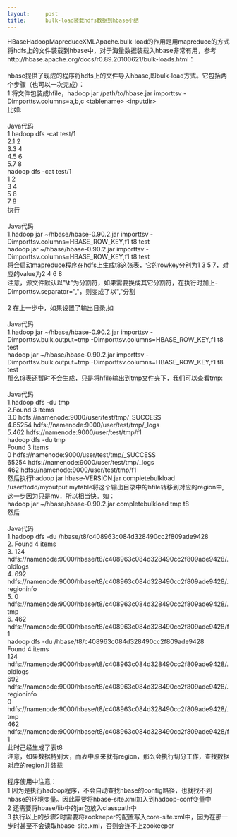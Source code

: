 ```yaml
---
layout:     post
title:      bulk-load装载hdfs数据到hbase小结 
---
```

<div id="article_content" class="article_content clearfix csdn-tracking-statistics" data-pid="blog" data-mod="popu_307" data-dsm="post">
								            <link rel="stylesheet" href="https://csdnimg.cn/release/phoenix/template/css/ck_htmledit_views-f76675cdea.css">
						<div class="htmledit_views" id="content_views">
                HBaseHadoopMapreduceXMLApache.bulk-load的作用是用mapreduce的方式将hdfs上的文件装载到hbase中，对于海量数据装载入hbase非常有用，参考http://hbase.apache.org/docs/r0.89.20100621/bulk-loads.html： <br><br>hbase提供了现成的程序将hdfs上的文件导入hbase,即bulk-load方式。它包括两个步骤（也可以一次完成）： <br>1 将文件包装成hfile，hadoop jar /path/to/hbase.jar importtsv -Dimporttsv.columns=a,b,c &lt;tablename&gt; &lt;inputdir&gt; <br>比如: <br><br>Java代码  <br>1.hadoop dfs -cat test/1  <br>2.1       2  <br>3.3       4  <br>4.5       6  <br>5.7       8  <br>	hadoop dfs -cat test/1<br>	1       2<br>	3       4<br>	5       6<br>	7       8<br>执行 <br><br>Java代码  <br>1.hadoop jar ~/hbase/hbase-0.90.2.jar importtsv -Dimporttsv.columns=HBASE_ROW_KEY,f1 t8 test  <br>	hadoop jar ~/hbase/hbase-0.90.2.jar importtsv -Dimporttsv.columns=HBASE_ROW_KEY,f1 t8 test<br>将会启动mapreduce程序在hdfs上生成t8这张表，它的rowkey分别为1 3 5 7，对应的value为2 4 6 8 <br>注意，源文件默认以"\t"为分割符，如果需要换成其它分割符，在执行时加上-Dimporttsv.separator=","，则变成了以","分割 <br><br>2 在上一步中，如果设置了输出目录,如 <br><br>Java代码  <br>1.hadoop jar ~/hbase/hbase-0.90.2.jar importtsv -Dimporttsv.bulk.output=tmp -Dimporttsv.columns=HBASE_ROW_KEY,f1 t8 test  <br>   hadoop jar ~/hbase/hbase-0.90.2.jar importtsv -Dimporttsv.bulk.output=tmp -Dimporttsv.columns=HBASE_ROW_KEY,f1 t8 test<br>那么t8表还暂时不会生成，只是将hfile输出到tmp文件夹下，我们可以查看tmp: <br><br>Java代码  <br>1.hadoop dfs -du tmp   <br>2.Found 3 items   <br>3.0           hdfs://namenode:9000/user/test/tmp/_SUCCESS   <br>4.65254       hdfs://namenode:9000/user/test/tmp/_logs   <br>5.462         hdfs://namenode:9000/user/test/tmp/f1  <br>	hadoop dfs -du tmp<br>	Found 3 items<br>	0           hdfs://namenode:9000/user/test/tmp/_SUCCESS<br>	65254       hdfs://namenode:9000/user/test/tmp/_logs<br>	462         hdfs://namenode:9000/user/test/tmp/f1<br>然后执行hadoop jar hbase-VERSION.jar completebulkload /user/todd/myoutput mytable将这个输出目录中的hfile转移到对应的region中,这一步因为只是mv，所以相当快。如： <br>hadoop jar ~/hbase/hbase-0.90.2.jar completebulkload tmp t8 <br>然后 <br><br>Java代码  <br>1.hadoop dfs -du /hbase/t8/c408963c084d328490cc2f809ade9428   <br>2.    Found 4 items   <br>3.    124         hdfs://namenode:9000/hbase/t8/c408963c084d328490cc2f809ade9428/.oldlogs   <br>4.    692         hdfs://namenode:9000/hbase/t8/c408963c084d328490cc2f809ade9428/.regioninfo   <br>5.    0           hdfs://namenode:9000/hbase/t8/c408963c084d328490cc2f809ade9428/.tmp   <br>6.    462         hdfs://namenode:9000/hbase/t8/c408963c084d328490cc2f809ade9428/f1  <br>hadoop dfs -du /hbase/t8/c408963c084d328490cc2f809ade9428<br>	Found 4 items<br>	124         hdfs://namenode:9000/hbase/t8/c408963c084d328490cc2f809ade9428/.oldlogs<br>	692         hdfs://namenode:9000/hbase/t8/c408963c084d328490cc2f809ade9428/.regioninfo<br>	0           hdfs://namenode:9000/hbase/t8/c408963c084d328490cc2f809ade9428/.tmp<br>	462         hdfs://namenode:9000/hbase/t8/c408963c084d328490cc2f809ade9428/f1<br>此时己经生成了表t8 <br>注意，如果数据特别大，而表中原来就有region，那么会执行切分工作，查找数据对应的region并装载 <br><br>        程序使用中注意： <br>1 因为是执行hadoop程序，不会自动查找hbase的config路径，也就找不到hbase的环境变量。因此需要将hbase-site.xml加入到hadoop-conf变量中 <br>2 还需要将hbase/lib中的jar包放入classpath中 <br>3 执行以上的步骤2时需要将zookeeper的配置写入core-site.xml中，因为在那一步时甚至不会读取hbase-site.xml，否则会连不上zookeeper            </div>
                </div>